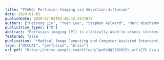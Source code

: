 ```yaml
---
title: "PIANO: Perfusion Imaging via Advection-diffusion"
date: 2020-01-01
publishDate: 2020-07-08T04:28:42.454487Z
authors: ["Peirong Liu", "Yueh Lee", "Stephen Aylward", "Marc Niethammer"]
publication_types: ["0"]
abstract: "Perfusion imaging (PI) is clinically used to assess strokes and brain tumors. Commonly used PI approaches based on magnetic resonance imaging (MRI) or computed tomography (CT) image the effect of a contrast agent moving through blood vessels and into tissue. Contrast-agent free approaches, for example, based on intravoxel incoherent motion, also exist, but are so far not routinely used clinically. MR or CT perfusion imaging based on contrast agents relies on the estimation of the arterial input function (AIF) to approximately model tissue perfusion, neglecting spatial dependencies. Reliably estimating the AIF is also non-trivial, leading to difficulties with standardizing perfusion measures. In this work we therefore propose a data-assimilation approach (PIANO) which estimates the velocity and diffusion fields of an advection-diffusion model best explaining the contrast dynamics. PIANO accounts for spatial dependencies and neither requires estimating the AIF nor relies on a particular contrast agent bolus shape. Specifically, we propose a convenient parameterization of the estimation problem, a numerical estimation approach, and extensively evaluate PIANO. We demonstrate that PIANO can successfully resolve velocity and diffusion field ambiguities and results in sensitive measures for the assessment of stroke, comparing favorably to conventional measures of perfusion."
featured: false
publication: "*Medical Image Computing and Computer Assisted Intervention - MICCAI*"
tags: ["MICCAI", "perfusion", "brain"]
url_pdf: "https://drive.google.com/file/d/1goRkNQ27N262Fg-arCzCZG_Cx4-pMqYV"
---
```


